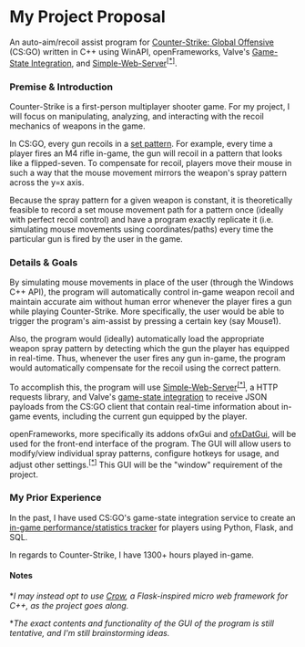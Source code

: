 # My Project Proposal

An auto-aim/recoil assist program for [Counter-Strike: Global Offensive](https://en.wikipedia.org/wiki/Counter-Strike:_Global_Offensive) (CS:GO) written in C++ using WinAPI, openFrameworks, Valve's [Game-State Integration](https://developer.valvesoftware.com/wiki/Counter-Strike:_Global_Offensive_Game_State_Integration), and [Simple-Web-Server](https://github.com/eidheim/Simple-Web-Server)<sup>[[*]](#crow)</sup>.

### Premise & Introduction

Counter-Strike is a first-person multiplayer shooter game. For my project, I will focus on manipulating, analyzing, and interacting with the recoil mechanics of weapons in the game.

In CS:GO, every gun recoils in a [set pattern](http://csgoskills.com/academy/spray-patterns/). For example, every time a player fires an M4 rifle in-game, the gun will recoil in a pattern that looks like a flipped-seven. To compensate for recoil, players move their mouse in such a way that the mouse movement mirrors the weapon's spray pattern across the y=x axis.

Because the spray pattern for a given weapon is constant, it is theoretically feasible to record a set mouse movement path for a pattern once (ideally with perfect recoil control) and have a program exactly replicate it (i.e. simulating mouse movements using coordinates/paths) every time the particular gun is fired by the user in the game.

### Details & Goals

By simulating mouse movements in place of the user (through the Windows C++ API), the program will automatically control in-game weapon recoil and maintain accurate aim without human error whenever the player fires a gun while playing Counter-Strike. More specifically, the user would be able to trigger the program's aim-assist by pressing a certain key (say Mouse1). 

Also, the program would (ideally) automatically load the appropriate weapon spray pattern by detecting which the gun the player has equipped in real-time. Thus, whenever the user fires any gun in-game, the program would automatically compensate for the recoil using the correct pattern. 

To accomplish this, the program will use [Simple-Web-Server](https://github.com/eidheim/Simple-Web-Server)<sup>[[*]](#crow)</sup>, a HTTP requests library, and Valve's [game-state integration](https://developer.valvesoftware.com/wiki/Counter-Strike:_Global_Offensive_Game_State_Integration) to receive JSON payloads from the CS:GO client that contain real-time information about in-game events, including the current gun equipped by the player.

openFrameworks, more specifically its addons ofxGui and [ofxDatGui](https://braitsch.github.io/ofxDatGui/), will be used for the front-end interface of the program. The GUI will allow users to modify/view individual spray patterns, configure hotkeys for usage, and adjust other settings.<sup>[[*]](#gui)</sup> This GUI will be the "window" requirement of the project.

### My Prior Experience

In the past, I have used CS:GO's game-state integration service to create an [in-game performance/statistics tracker](https://github.com/Parkkeo1/CS-Py) for players using Python, Flask, and SQL.

In regards to Counter-Strike, I have 1300+ hours played in-game.

#### Notes

<a name="crow">**I may instead opt to use [Crow](https://github.com/ipkn/crow), a Flask-inspired micro web framework for C++, as the project goes along.* </a>

<a name="gui">**The exact contents and functionality of the GUI of the program is still tentative, and I'm still brainstorming ideas.* </a>




